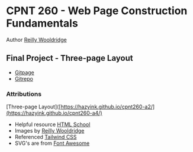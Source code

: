 # CPNT 260 - Web Page Construction Fundamentals
Author [Reilly Wooldridge](https://github.com/HazyInk)

## Final Project - Three-page Layout
  - [Gitpage](https://hazyink.github.io/cpnt201-a3/)
  - [Gitrepo](https://github.com/HazyInk/cpnt201-a3)

### Attributions
[Three-page Layout]([https://hazyink.github.io/cpnt260-a2/](https://hazyink.github.io/cpnt260-a4/)
  - Helpful resource [HTML School](https://www.youtube.com/watch?v=3jJ6r6e3CTM&list=PLFYZ2t2IEzy2EDVUkaIhQRmsjmfJhVRui)
  - Images by [Reilly Wooldridge](https://github.com/HazyInk)
  - Referenced [Tailwind CSS](https://tailwindcss.com/)
  - SVG's are from [Font Awesome](https://fontawesome.com/)
